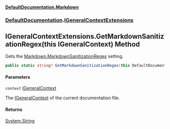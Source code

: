 #### [DefaultDocumentation\.Markdown](../../index.md 'index')
### [DefaultDocumentation](../../index.md#DefaultDocumentation 'DefaultDocumentation').[IGeneralContextExtensions](index.md 'DefaultDocumentation\.IGeneralContextExtensions')

## IGeneralContextExtensions\.GetMarkdownSanitizationRegex\(this IGeneralContext\) Method

Gets the [Markdown\.MarkdownSanitizationRegex](https://github.com/Doraku/DefaultDocumentation#Markdown_MarkdownSanitizationRegex 'https://github\.com/Doraku/DefaultDocumentation\#Markdown\_MarkdownSanitizationRegex') setting\.

```csharp
public static string? GetMarkdownSanitizationRegex(this DefaultDocumentation.IGeneralContext context);
```
#### Parameters

<a name='DefaultDocumentation.IGeneralContextExtensions.GetMarkdownSanitizationRegex(thisDefaultDocumentation.IGeneralContext).context'></a>

`context` [IGeneralContext](https://github.com/Doraku/DefaultDocumentation/blob/master/documentation/api/DefaultDocumentation/IGeneralContext/index.md 'DefaultDocumentation\.IGeneralContext')

The [IGeneralContext](https://github.com/Doraku/DefaultDocumentation/blob/master/documentation/api/DefaultDocumentation/IGeneralContext/index.md 'DefaultDocumentation\.IGeneralContext') of the current documentation file\.

#### Returns
[System\.String](https://docs.microsoft.com/en-us/dotnet/api/System.String 'System\.String')